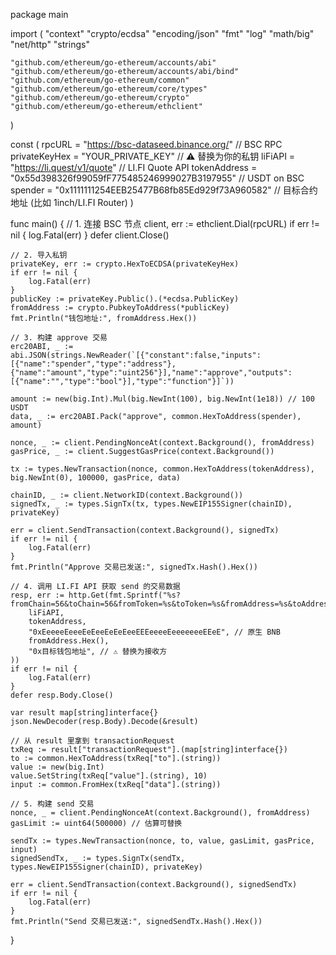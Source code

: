 package main

import (
"context"
"crypto/ecdsa"
"encoding/json"
"fmt"
"log"
"math/big"
"net/http"
"strings"

	"github.com/ethereum/go-ethereum/accounts/abi"
	"github.com/ethereum/go-ethereum/accounts/abi/bind"
	"github.com/ethereum/go-ethereum/common"
	"github.com/ethereum/go-ethereum/core/types"
	"github.com/ethereum/go-ethereum/crypto"
	"github.com/ethereum/go-ethereum/ethclient"
)

const (
rpcURL        = "https://bsc-dataseed.binance.org/" // BSC RPC
privateKeyHex = "YOUR_PRIVATE_KEY"                  // ⚠️ 替换为你的私钥
liFiAPI       = "https://li.quest/v1/quote"        // LI.FI Quote API
tokenAddress  = "0x55d398326f99059fF775485246999027B3197955" // USDT on BSC
spender       = "0x1111111254EEB25477B68fb85Ed929f73A960582" // 目标合约地址 (比如 1inch/LI.FI Router)
)

func main() {
// 1. 连接 BSC 节点
client, err := ethclient.Dial(rpcURL)
if err != nil {
log.Fatal(err)
}
defer client.Close()

	// 2. 导入私钥
	privateKey, err := crypto.HexToECDSA(privateKeyHex)
	if err != nil {
		log.Fatal(err)
	}
	publicKey := privateKey.Public().(*ecdsa.PublicKey)
	fromAddress := crypto.PubkeyToAddress(*publicKey)
	fmt.Println("钱包地址:", fromAddress.Hex())

	// 3. 构建 approve 交易
	erc20ABI, _ := abi.JSON(strings.NewReader(`[{"constant":false,"inputs":[{"name":"spender","type":"address"},{"name":"amount","type":"uint256"}],"name":"approve","outputs":[{"name":"","type":"bool"}],"type":"function"}]`))

	amount := new(big.Int).Mul(big.NewInt(100), big.NewInt(1e18)) // 100 USDT
	data, _ := erc20ABI.Pack("approve", common.HexToAddress(spender), amount)

	nonce, _ := client.PendingNonceAt(context.Background(), fromAddress)
	gasPrice, _ := client.SuggestGasPrice(context.Background())

	tx := types.NewTransaction(nonce, common.HexToAddress(tokenAddress), big.NewInt(0), 100000, gasPrice, data)

	chainID, _ := client.NetworkID(context.Background())
	signedTx, _ := types.SignTx(tx, types.NewEIP155Signer(chainID), privateKey)

	err = client.SendTransaction(context.Background(), signedTx)
	if err != nil {
		log.Fatal(err)
	}
	fmt.Println("Approve 交易已发送:", signedTx.Hash().Hex())

	// 4. 调用 LI.FI API 获取 send 的交易数据
	resp, err := http.Get(fmt.Sprintf("%s?fromChain=56&toChain=56&fromToken=%s&toToken=%s&fromAddress=%s&toAddress=%s&amount=1000000000000000000",
		liFiAPI,
		tokenAddress,
		"0xEeeeeEeeeEeEeeEeEeEeeEEEeeeeEeeeeeeeEEeE", // 原生 BNB
		fromAddress.Hex(),
		"0x目标钱包地址", // ⚠️ 替换为接收方
	))
	if err != nil {
		log.Fatal(err)
	}
	defer resp.Body.Close()

	var result map[string]interface{}
	json.NewDecoder(resp.Body).Decode(&result)

	// 从 result 里拿到 transactionRequest
	txReq := result["transactionRequest"].(map[string]interface{})
	to := common.HexToAddress(txReq["to"].(string))
	value := new(big.Int)
	value.SetString(txReq["value"].(string), 10)
	input := common.FromHex(txReq["data"].(string))

	// 5. 构建 send 交易
	nonce, _ = client.PendingNonceAt(context.Background(), fromAddress)
	gasLimit := uint64(500000) // 估算可替换

	sendTx := types.NewTransaction(nonce, to, value, gasLimit, gasPrice, input)
	signedSendTx, _ := types.SignTx(sendTx, types.NewEIP155Signer(chainID), privateKey)

	err = client.SendTransaction(context.Background(), signedSendTx)
	if err != nil {
		log.Fatal(err)
	}
	fmt.Println("Send 交易已发送:", signedSendTx.Hash().Hex())
}
